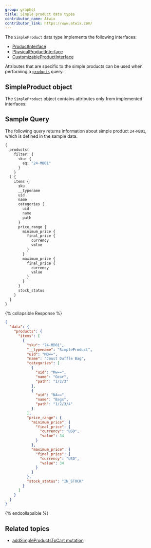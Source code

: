 ```yaml
---
group: graphql
title: Simple product data types
contributor_name: Atwix
contributor_link: https://www.atwix.com/
---
```


The `SimpleProduct` data type implements the following interfaces:

-  [ProductInterface]({{page.baseurl}}/graphql/interfaces/product-interface.html)
-  [PhysicalProductInterface]({{page.baseurl}}/graphql/interfaces/product-interface.html#PhysicalProductInterface)
-  [CustomizableProductInterface]({{page.baseurl}}/graphql/interfaces/customizable-option-interface.html)

Attributes that are specific to the simple products can be used when performing a [`products`]({{page.baseurl}}/graphql/queries/products.html) query.

## SimpleProduct object

The `SimpleProduct` object contains attributes only from implemented interfaces:

## Sample Query

The following query returns information about simple product `24-MB01`, which is defined in the sample data.

```graphql
{
  products(
    filter: {
      sku: {
        eq: "24-MB01"
      }
    }
  ) {
    items {
      sku
      __typename
      uid
      name
      categories {
        uid
        name
        path
      }
      price_range {
        minimum_price {
          final_price {
            currency
            value
          }
        }
        maximum_price {
          final_price {
            currency
            value
          }
        }
      }
      stock_status
    }
  }
}

```

{% collapsible Response %}

```json
{
  "data": {
    "products": {
      "items": [
        {
          "sku": "24-MB01",
          "__typename": "SimpleProduct",
          "uid": "MQ==",
          "name": "Joust Duffle Bag",
          "categories": [
            {
              "uid": "Mw==",
              "name": "Gear",
              "path": "1/2/3"
            },
            {
              "uid": "NA==",
              "name": "Bags",
              "path": "1/2/3/4"
            }
          ],
          "price_range": {
            "minimum_price": {
              "final_price": {
                "currency": "USD",
                "value": 34
              }
            },
            "maximum_price": {
              "final_price": {
                "currency": "USD",
                "value": 34
              }
            }
          },
          "stock_status": "IN_STOCK"
        }
      ]
    }
  }
}
```

{% endcollapsible %}

## Related topics

-  [addSimpleProductsToCart mutation]({{page.baseurl}}/graphql/mutations/add-simple-products.html)
